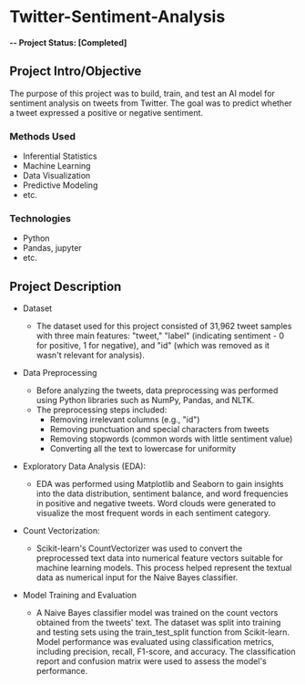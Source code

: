 # Twitter-Sentiment-Analysis

#### -- Project Status: [Completed]

## Project Intro/Objective
The purpose of this project was to build, train, and test an AI model for sentiment analysis on tweets from Twitter. The goal was to predict whether a tweet expressed a positive or negative sentiment.

### Methods Used
* Inferential Statistics
* Machine Learning
* Data Visualization
* Predictive Modeling
* etc.

### Technologies
* Python
* Pandas, jupyter
* etc.

## Project Description
* Dataset
  * The dataset used for this project consisted of 31,962 tweet samples with three main features: "tweet," "label" (indicating sentiment - 0 for positive, 1 for negative), and "id" (which was removed as it wasn't relevant for analysis).
    
* Data Preprocessing
  * Before analyzing the tweets, data preprocessing was performed using Python libraries such as NumPy, Pandas, and NLTK.
  * The preprocessing steps included:
    * Removing irrelevant columns (e.g., "id")
    * Removing punctuation and special characters from tweets
    * Removing stopwords (common words with little sentiment value)
    * Converting all the text to lowercase for uniformity
      
* Exploratory Data Analysis (EDA):
  * EDA was performed using Matplotlib and Seaborn to gain insights into the data distribution, sentiment balance, and word frequencies in positive and negative tweets. Word clouds were generated to visualize the most frequent words in each sentiment category.
  
* Count Vectorization:
  * Scikit-learn's CountVectorizer was used to convert the preprocessed text data into numerical feature vectors suitable for machine learning models. This process helped represent the textual data as numerical input for the Naive Bayes classifier.
  
* Model Training and Evaluation
  * A Naive Bayes classifier model was trained on the count vectors obtained from the tweets' text. The dataset was split into training and testing sets using the train_test_split function from Scikit-learn. Model performance was evaluated using classification metrics, including precision, recall, F1-score, and accuracy. The classification report and confusion matrix were used to assess the model's performance.
